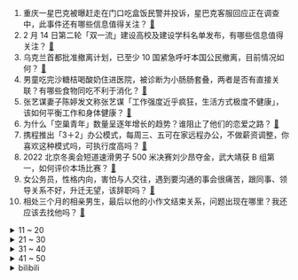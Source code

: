 1. 重庆一星巴克被曝赶走在门口吃盒饭民警并投诉，星巴克客服回应正在调查中，此事件还有哪些信息值得关注？ [:link:](https://www.zhihu.com/question/516459685)
2. 2 月 14 日第二轮「双一流」建设高校及建设学科名单发布，有哪些信息值得关注？ [:link:](https://www.zhihu.com/question/516475589)
3. 乌克兰首都批准撤离计划，已至少 10 国紧急呼吁本国公民撤离，目前情况如何？ [:link:](https://www.zhihu.com/question/516284667)
4. 男童吃完沙糖桔喝酸奶住进医院，被诊断为小肠肠套叠，两者是否有直接关联？有哪些食物同吃不利于消化？ [:link:](https://www.zhihu.com/question/516350287)
5. 张艺谋妻子陈婷发文称张艺谋「工作强度近乎疯狂，生活方式极度不健康」，该如何平衡工作和身体健康？ [:link:](https://www.zhihu.com/question/516472931)
6. 为什么「空巢青年」数量呈逐年增长的趋势？谁阻止了他们的恋爱之路？ [:link:](https://www.zhihu.com/question/515340877)
7. 携程推出「3＋2」办公模式，每周三、五可在家远程办公，不做薪资调整，你喜欢这种模式吗，可执行度高吗？ [:link:](https://www.zhihu.com/question/516511224)
8. 2022 北京冬奥会短道速滑男子 500 米决赛刘少昂夺金，武大靖获 B 组第一，如何评价本场比赛？ [:link:](https://www.zhihu.com/question/516367535)
9. 女公务员，性格内向，害怕与人交往，遇到要沟通的事会很痛苦，跟同事、领导关系不好，升迁无望，该辞职吗？ [:link:](https://www.zhihu.com/question/512007738)
10. 相处三个月的相亲男生，最后以他的小作文结束关系，问题出现在哪里？我还应该去找他吗？ [:link:](https://www.zhihu.com/question/516366266)
<details>
<summary>11 ~ 20</summary>

11. 怎么看待2022年山西大学入选双一流学校? [:link:](https://www.zhihu.com/question/516487266)
12. 如何看待这次西政再次落选双一流？ [:link:](https://www.zhihu.com/question/516488022)
13. 站在三体的立场上，三体人有哪些失误？ [:link:](https://www.zhihu.com/question/54269942)
14. 小宝宝为什么老是喜欢让抱抱？应该完全满足婴儿的需求吗？ [:link:](https://www.zhihu.com/question/511725482)
15. 家里装修的步骤和流程首先做什么？ [:link:](https://www.zhihu.com/question/488219055)
16. 面对孩子因为马虎粗心没得满分，作为家长应该怎么做呢？ [:link:](https://www.zhihu.com/question/498433169)
17. 可以推荐你们单曲循环的歌吗？ [:link:](https://www.zhihu.com/question/359928652)
18. 如何看待拜登称「普京已作出开战决定」，美英加澳日韩等敦促公民离开乌克兰？乌克兰局势会如何发展？ [:link:](https://www.zhihu.com/question/516100656)
19. 14 日，东方财富下跌超 13 %，市值蒸发 440 亿，被曝申请「关灯吃面」商标，发生了什么？ [:link:](https://www.zhihu.com/question/516501763)
20. 美国运动员澄清「在美国看到的关于北京冬奥会的不负责任报道，都是假的」，反映了哪些问题？ [:link:](https://www.zhihu.com/question/516451715)
</details>
<details>
<summary>21 ~ 30</summary>

21. 2 月 14 日演员吴倩张雨剑宣布离婚，他们的婚姻可能出了什么问题？ [:link:](https://www.zhihu.com/question/509380714)
22. 通过「谢娜跳单」事件看大家对房地产中介的态度，房地产中介行业的价值认同真的很低吗？ [:link:](https://www.zhihu.com/question/515601405)
23. 如何看待《三国杀》上架 Steam 不到两个月就下架，上架期间为 Steam 玩家评价最低游戏？ [:link:](https://www.zhihu.com/question/515980223)
24. 25 岁还穿着 6、7 年前的衣服，会被人嘲笑吗？ [:link:](https://www.zhihu.com/question/514829920)
25. 如何看待「长安汽车全体高职级人员被解聘，需重新竞聘上岗」？这会对公司及员工产生什么影响? [:link:](https://www.zhihu.com/question/515750458)
26. 卫健委回应医护举杯预祝事业蒸蒸日上「对相关责任人严肃处理」，该事件会造成哪些负面影响？ [:link:](https://www.zhihu.com/question/516284393)
27. 为什么 2022 LPL 春季赛赛程过半 Uzi 还是没能上场？ [:link:](https://www.zhihu.com/question/515997319)
28. 为什么 lululemon 会在冬奥会火出圈，但另一部分人认为它不值？ [:link:](https://www.zhihu.com/question/515349647)
29. 计算机本科应届生年薪 30w40w 真的很普遍吗？ [:link:](https://www.zhihu.com/question/515855895)
30. 如果一个星球含有大量黄金，但铁、铝等金属稀少，它的文明会有怎样的科技树？ [:link:](https://www.zhihu.com/question/497548675)
</details>
<details>
<summary>31 ~ 40</summary>

31. 如何看待米哈游联合创始人推出的沉浸式虚拟世界新品牌 HoYoverse？ [:link:](https://www.zhihu.com/question/516474625)
32. 网曝衡水第一中学改名泰华中学，完全脱离衡中独立办学，「衡水模式」要退出历史舞台了吗？ [:link:](https://www.zhihu.com/question/516131720)
33. 小米获月亮拍摄专利授权，这意味着什么？有哪些信息值得关注？ [:link:](https://www.zhihu.com/question/515919049)
34. 很多博士毕业就将近 30 岁甚至以上，怎么面对 35 岁失业危机？ [:link:](https://www.zhihu.com/question/405820577)
35. 请大家帮我看看，我老公的电脑配置怎么样？ [:link:](https://www.zhihu.com/question/396293526)
36. 第一次买黄金戒指，应该选择像周大福老凤祥这种大品牌店，还是去同学妈妈开的黄金珠宝店？ [:link:](https://www.zhihu.com/question/514726169)
37. 会有人一直爱你吗？ [:link:](https://www.zhihu.com/question/514033196)
38. 你觉的英雄联盟手游用户未来会超过王者玩家人数吗？ [:link:](https://www.zhihu.com/question/514462376)
39. 导师是中科大少年班毕业，有才华但文章比较少，且很注重工程实践，这算是科研翘楚还是躺平了？ [:link:](https://www.zhihu.com/question/513300655)
40. 未来３－５年前端低代码化将越来越严重，前端开发要向哪个方向做才能更好地就业？ [:link:](https://www.zhihu.com/question/514763047)
</details>
<details>
<summary>41 ~ 50</summary>

41. 该不该为爱情放弃编制？ [:link:](https://www.zhihu.com/question/516499860)
42. 陌生拜访是不是效率最低的销售方式？ [:link:](https://www.zhihu.com/question/26385608)
43. 如何看待《鬼灭之刃》中为宇髓天元设计三个老婆这一情节？ [:link:](https://www.zhihu.com/question/514525466)
44. 如何评价丁禹兮、任敏主演电影《十年一品温如言》？ [:link:](https://www.zhihu.com/question/392102410)
45. 2022 年超级碗中场秀 Eminem、Dr. Dre、50 Cent 领衔登台，有哪些经典节目？ [:link:](https://www.zhihu.com/question/516452757)
46. 历史总得分王和十个得分王哪个更难？ [:link:](https://www.zhihu.com/question/516358910)
47. 干销售有前途吗？为什么很多干销售的最后都转行不做销售了？ [:link:](https://www.zhihu.com/question/25514830)
48. 《红楼梦》中钗黛的海棠诗孰优孰劣？ [:link:](https://www.zhihu.com/question/451720379)
49. 物理学还会有划时代意义的突破吗? [:link:](https://www.zhihu.com/question/356688310)
50. 糖尿病疫苗出来了吗？ [:link:](https://www.zhihu.com/question/515343488)
</details><details>
<summary>bilibili</summary>

1. 2021年的总结 1000个星星小人画完拉 [:link:](//www.bilibili.com/video/BV1eS4y1G7ig)
2. 哥又给大家整了首翻唱 [:link:](//www.bilibili.com/video/BV12L4y1s7QQ)
3. 【warma】300万关注啦！来纪念一下吧【沃玛的生活/第七期】 [:link:](//www.bilibili.com/video/BV1LR4y177om)
4. 课 堂 请 勿 对 对 子【第二季】5.0 ！！！ [:link:](//www.bilibili.com/video/BV1JP4y1P76Q)
5. 《中 二 少 年 杀 鬼 记 ！》 [:link:](//www.bilibili.com/video/BV1vL4y1s7qY)
6. 【真诚向】以此20秒感恩2021的挫折和痛苦 [:link:](//www.bilibili.com/video/BV1wT4y1X7wf)
7. 有个洗脚妹问我：“是不是人与人之间没有互相看透 才产生了爱情？” [:link:](//www.bilibili.com/video/BV1Wi4y1f7yq)
8. 这DJ能处，有歌他真放！ [:link:](//www.bilibili.com/video/BV1cb4y1475X)
9. 这就是弱国的悲哀，他们直接收拾桌子走了，此时更知铸剑人的伟大 [:link:](//www.bilibili.com/video/BV1FP4y1w7J6)
10. 评分5.6！历史新低令人窒息！诚实吐槽柯南M24绯色的子弹 [:link:](//www.bilibili.com/video/BV1G5411o7HX)
<details>
<summary>11 ~ 20</summary>

11. 一墩难求，那就用沙子堆一个吧 [:link:](//www.bilibili.com/video/BV1kY411L7Kw)
12. 《动画异世界》：第二部！ [:link:](//www.bilibili.com/video/BV1344y1H7zE)
13. 一个人，何止一个人！！！ [:link:](//www.bilibili.com/video/BV1LP4y1w7Wc)
14. 别人的18岁vs你的18岁… [:link:](//www.bilibili.com/video/BV1cr4y1a7dp)
15. 我觉得老妈很公平 [:link:](//www.bilibili.com/video/BV1Fr4y1a7te)
16. 为什么都在期待2026年意大利冬奥会！而韩国却害怕 [:link:](//www.bilibili.com/video/BV1ZT4y1Q7EV)
17. 试吃深海大猛货，龙宫使者，你们猜会翻车吗？ [:link:](//www.bilibili.com/video/BV15341177PE)
18. 「亚特兰蒂斯」 青 春 版  ！！？ [:link:](//www.bilibili.com/video/BV1Tr4y1a7GG)
19. 【全网唯一】真·单人7-18 终结时代 [:link:](//www.bilibili.com/video/BV1Su41197Ay)
20. 脸都不要了！2021年度动画打脸大总结！【泛式】 [:link:](//www.bilibili.com/video/BV1oa411k71r)
</details>
<details>
<summary>21 ~ 30</summary>

21. “别开枪，我投降惹 ! ” [:link:](//www.bilibili.com/video/BV1TT4y1X73U)
22. 大家好！我是佐藤健，我来B站啦！ [:link:](//www.bilibili.com/video/BV11b4y177DE)
23. 当一只鸭子不再内八 [:link:](//www.bilibili.com/video/BV1dR4y157mN)
24. 卧槽，我当时真的以为爸妈在吹牛！！！ [:link:](//www.bilibili.com/video/BV1o5411d7ze)
25. 法国运动员坚持汉字签名，每一笔都在意料之外！网友：一开始我以为他叫“π” [:link:](//www.bilibili.com/video/BV1f3411j7XL)
26. ⚡️双 屑 合 璧 •᷅ࡇ•᷄ 天 下 无 敌⚡️ [:link:](//www.bilibili.com/video/BV14b4y147yS)
27. 冰墩墩找不到他的脸了，你能帮帮他吗？ [:link:](//www.bilibili.com/video/BV14P4y1P77Q)
28. 梅须逊雪三分白，雪却输梅一段香。 [:link:](//www.bilibili.com/video/BV1GS4y1V7Xu)
29. 卧槽！我现在相信董子健说的是真的了！ [:link:](//www.bilibili.com/video/BV1Ha411y7AW)
30. 当班级有重名的同学时 [:link:](//www.bilibili.com/video/BV1NF411n7Pb)
</details>
<details>
<summary>31 ~ 40</summary>

31. 半年没回家，发现我妈成主播了？？ [:link:](//www.bilibili.com/video/BV1r3411j7i2)
32. 兰  怼  怼 [:link:](//www.bilibili.com/video/BV16b4y177qt)
33. 居然是反转剧情？女孩和冰墩墩合照的时候...... [:link:](//www.bilibili.com/video/BV1wF411n7SK)
34. 危！当杠精遇上倒霉蛋！《水浒传》P8（杨志卖刀） [:link:](//www.bilibili.com/video/BV1yu41197Kc)
35. 想不明白，整这么逼真的玩具干啥 [:link:](//www.bilibili.com/video/BV1sL411K7mY)
36. ⚡尺V尺⚡ [:link:](//www.bilibili.com/video/BV1pm4y1d7M5)
37. 这就是榜样的力量！ [:link:](//www.bilibili.com/video/BV1xP4y1P7jA)
38. 吉克·耶志毅 劝艾伦不要地鸣 珍贵影像 [:link:](//www.bilibili.com/video/BV1HR4y177Rx)
39. 千万不要自己帮孩子剪头发 [:link:](//www.bilibili.com/video/BV1db4y1x76t)
40. 原来游戏才是最懂你的朋友？ [:link:](//www.bilibili.com/video/BV1fq4y1b7bT)
</details>
<details>
<summary>41 ~ 50</summary>

41. 赵鹏疯了，到处踢人 [:link:](//www.bilibili.com/video/BV1uT4y1X7ZS)
42. 致 黑 夜 中 呜 咽 与 怒 吼 [:link:](//www.bilibili.com/video/BV1ib4y17793)
43. 《心海，这次是我不配》 [:link:](//www.bilibili.com/video/BV14b4y177AC)
44. 30秒讲完《甄嬛传》 [:link:](//www.bilibili.com/video/BV1RR4y157k9)
45. 螨虫真的有那么可怕吗？ [:link:](//www.bilibili.com/video/BV1xS4y1C7Q3)
46. 麻瓜不可见，巫师来相聚【哈利波特魔法觉醒新春会】 [:link:](//www.bilibili.com/video/BV16Z4y1o7y2)
47. 什么？！今年最好看的电影出现了？ [:link:](//www.bilibili.com/video/BV1jS4y1r7K1)
48. 屑魔女：是谁这么可爱呢？ 4K [:link:](//www.bilibili.com/video/BV1oP4y1c7QV)
49. 房车旅行博主全是演员？ [:link:](//www.bilibili.com/video/BV1Nr4y1a7nj)
50. 把我的油腻姐姐改造成美女一次吧 [:link:](//www.bilibili.com/video/BV1na411y72h)
</details>
<details>
<summary>51 ~ 60</summary>

51. 始于快乐 亡与生活 [:link:](//www.bilibili.com/video/BV1wT4y1X7J6)
52. 都2022年了，还在玩这个梗 [:link:](//www.bilibili.com/video/BV1DF411J7Wo)
53. 它好像不太服气！ [:link:](//www.bilibili.com/video/BV11u41197xR)
54. 最后一个坑真狗啊！ [:link:](//www.bilibili.com/video/BV1c34y1C76C)
55. 圆满了！原来早在16年前官方就埋下了伏笔啊！ [:link:](//www.bilibili.com/video/BV1GT4y1X7AA)
56. 【STN快报第六季20】我这夜店，一去就是一辈子！ [:link:](//www.bilibili.com/video/BV1rm4y1d7SS)
57. 印度神牛的日常生活是怎样的。 [:link:](//www.bilibili.com/video/BV195411o7jc)
58. 网络热门爆款鉴定23 [:link:](//www.bilibili.com/video/BV1wP4y1w7gE)
59. 【川普】你是我的宝贝，深情献唱Shape Of You【演奏鬼才Ziikos】 [:link:](//www.bilibili.com/video/BV1xS4y1G751)
60. 很想念很感谢有你的四年，再见已不知何时 [:link:](//www.bilibili.com/video/BV1eu411977t)
</details>
<details>
<summary>61 ~ 70</summary>

61. 外国网友：为什么这样他都不笑？ [:link:](//www.bilibili.com/video/BV1yr4y1h7CV)
62. •᷄ࡇ•᷅ [:link:](//www.bilibili.com/video/BV1hS4y1C7tk)
63. 小时候这么可爱，长大怎么就嚼起了“口香糖” [:link:](//www.bilibili.com/video/BV1Db4y177XC)
64. 15岁的表妹 vs 20岁的我 [:link:](//www.bilibili.com/video/BV1jF411n7GU)
65. 如果你爸是驾校教练，千万不要让他去开家长会 [:link:](//www.bilibili.com/video/BV1pL411K79r)
66. 【花滑运动员千金】50万订阅者！我爱你们~ [:link:](//www.bilibili.com/video/BV1Kr4y1a7zm)
67. 【TF家族】《好好长大》-2022 新年音乐会全纪录 [:link:](//www.bilibili.com/video/BV1rS4y1C7QZ)
68. 求一双没看过新版《倚天屠龙记》的眼睛！！！ [:link:](//www.bilibili.com/video/BV1844y1H7ZZ)
69. 【波兰球】福到了 [:link:](//www.bilibili.com/video/BV1hi4y1f7DE)
70. UP主做视频常用的强力技巧，你见过几个? [:link:](//www.bilibili.com/video/BV1HS4y1G72r)
</details>
<details>
<summary>71 ~ 80</summary>

71. 【罗翔】我也是第一次到这个地方来，大开眼界！ [:link:](//www.bilibili.com/video/BV1Yi4y1f7ou)
72. 【原神】钟离大人这么做，一定是有什么........ [:link:](//www.bilibili.com/video/BV1HF411n7vq)
73. 二 次 元 相 亲 实 录（结尾有彩蛋） [:link:](//www.bilibili.com/video/BV1a34y117Vs)
74. 《浅摇一下》 [:link:](//www.bilibili.com/video/BV1d5411d7bi)
75. 满级人类他表哥 [:link:](//www.bilibili.com/video/BV1s34y117oy)
76. 这事只能中午干 [:link:](//www.bilibili.com/video/BV1MP4y1w7k1)
77. 没错，这就是一夜宿醉后我的胃 [:link:](//www.bilibili.com/video/BV1mr4y1h7Uv)
78. 【野生人类图鉴】拜托，当个废柴超酷的好吗 [:link:](//www.bilibili.com/video/BV1xL411K7yt)
79. 警界狠人行为大赏 [:link:](//www.bilibili.com/video/BV11Z4y1o7br)
80. ⚡░H░I░U░———░B░O░O░M░⚡ [:link:](//www.bilibili.com/video/BV1SS4y1G77N)
</details>
<details>
<summary>81 ~ 90</summary>

81. 【医学奇迹】中国夺冠有多难？韩国的真正实力？| 你永远可以相信中国短道速滑队! [:link:](//www.bilibili.com/video/BV1pi4y1f7ZF)
82. 牛 骨 天 花 板 [:link:](//www.bilibili.com/video/BV1oF41177ui)
83. 三个瘟神 [:link:](//www.bilibili.com/video/BV1n34y117LD)
84. 原初修真伏羲生存 EP2 毗邻市场孤筏求生 [:link:](//www.bilibili.com/video/BV1VY411L78R)
85. 一言不合就开干？一条万能说话公式，解决90%的沟通问题，深度解读《非暴力沟通》 [:link:](//www.bilibili.com/video/BV1Ub4y177zV)
86. 08奥运会真的常看常新！中国人的浪漫永远藏在细节里！ [:link:](//www.bilibili.com/video/BV1sL4y1s7nd)
87. 巨好吃的孜然羊肉包饭！10分钟就做好超简单！ [:link:](//www.bilibili.com/video/BV1u34y117XJ)
88. 高中生，看完就有力气卷了 [:link:](//www.bilibili.com/video/BV14P4y1w7uQ)
89. 不可思议这个地方竟然被找到了 [:link:](//www.bilibili.com/video/BV1cP4y1w7sr)
90. 继续扯！那个女人说，追她的人排到了法国，到底有没有撒谎！！ [:link:](//www.bilibili.com/video/BV1ou411975u)
</details>
<details>
<summary>91 ~ 100</summary>

91. 藏钱被发现 没想到媳妇没生气还给了我一个3009显卡 [:link:](//www.bilibili.com/video/BV1C5411o7EM)
92. 情人节必看！一口气看完柯南中所有情人节杀人案！ [:link:](//www.bilibili.com/video/BV19S4y1G7eT)
93. 我去！初音未来 [:link:](//www.bilibili.com/video/BV1yu41197qg)
94. 当你成为「wifi路由器」？！ [:link:](//www.bilibili.com/video/BV1jF411n7zN)
95. 6个手机碎了仨 折叠屏-40℃极寒低温测试（经费爆炸） [:link:](//www.bilibili.com/video/BV1qm4y1Z7wS)
96. 导演请问笨蛋美人怎么演？导演：你收敛点就行！ [:link:](//www.bilibili.com/video/BV1xm4y1Z76b)
97. 百战百胜【吵 架 操】，非物质文化遗产传承 [:link:](//www.bilibili.com/video/BV1L341177PN)
98. 网友：第一次，一边玩儿游戏一边干呕... [:link:](//www.bilibili.com/video/BV1Sq4y1b795)
99. #我的世界建筑 [:link:](//www.bilibili.com/video/BV1MR4y1L7WJ)
100. 我先发出来，万一被偷去申遗了，这就是证据(*∩_∩*) [:link:](//www.bilibili.com/video/BV1sq4y1t7bn)
</details></details>